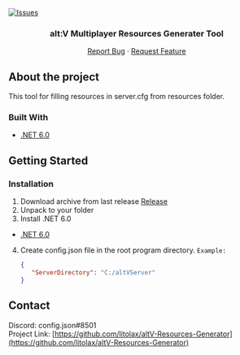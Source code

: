 [![Issues][issues-shield]][issues-url]


<h3 align="center">alt:V Multiplayer Resources Generater Tool</h3>

  <p align="center">
    <a href="https://github.com/litolax/altV-Resources-Generator/issues">Report Bug</a>
    ·
    <a href="https://github.com/litolax/altV-Resources-Generator/issues">Request Feature</a>
  </p>
</div>

<!-- About the project -->
## About the project

This tool for filling resources in server.cfg from resources folder.


### Built With

* [.NET 6.0](https://dotnet.microsoft.com/en-us/download/dotnet/6.0)

<!-- GETTING STARTED -->
## Getting Started
### Installation

1. Download archive from last release [Release](https://github.com/litolax/altV-Resources-Generator/releases)
2. Unpack to your folder
3. Install .NET 6.0
* [.NET 6.0](https://dotnet.microsoft.com/en-us/download/dotnet/6.0)
4. Create config.json file in the root program directory. `Example:`
   ```json
   {
      "ServerDirectory": "C:/altVServer"
   }
   ```

<!-- CONTACT -->
## Contact

Discord: config.json#8501
<br>
Project Link: [https://github.com/litolax/altV-Resources-Generator](https://github.com/litolax/altV-Resources-Generator)

<!-- MARKDOWN LINKS & IMAGES -->
<!-- https://www.markdownguide.org/basic-syntax/#reference-style-links -->
[issues-shield]: https://img.shields.io/github/issues/litolax/altV-Resources-Generator.svg?style=for-the-badge
[issues-url]: https://github.com/litolax/altV-Resources-Generator/issues
